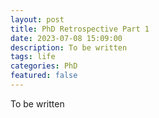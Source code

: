 ```yaml
---
layout: post
title: PhD Retrospective Part 1
date: 2023-07-08 15:09:00
description: To be written
tags: life
categories: PhD
featured: false
---
```


To be written

